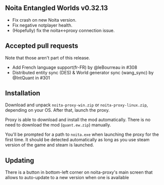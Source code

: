 ## Noita Entangled Worlds v0.32.13

- Fix crash on new Noita version.
- Fix negative notplayer health.
- (Hopefully) fix the noita<->proxy connection issue.

## Accepted pull requests

Note that those aren't part of this release.

- Add French language support(fr-FR) by @leBourreau in #308
- Distributed entity sync (DES) & World generator sync (wang_sync) by @IntQuant in #301
## Installation


Download and unpack `noita-proxy-win.zip` or `noita-proxy-linux.zip`, depending on your OS. After that, launch the proxy.


Proxy is able to download and install the mod automatically. There is no need to download the mod (`quant.ew.zip`) manually.


You'll be prompted for a path to `noita.exe` when launching the proxy for the first time.
It should be detected automatically as long as you use steam version of the game and steam is launched.
        

## Updating


There is a button in bottom-left corner on noita-proxy's main screen that allows to auto-update to a new version when one is available

